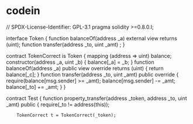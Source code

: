 # codein

// SPDX-License-Identifier: GPL-3.1
pragma solidity >=0.8.0.I;

interface Token {
    function balanceOf(address _a) external view returns (uint);
    function transfer(address _to, uint _amt) ;
}

contract TokenCorrect is Token {
    mapping (address => uint) balance;
    constructor(address _a, uint _b) {
        balance[_a] = _b;
    }
    function balanceOf(address _a) public view override returns (uint) {
        return balance[_c];
    }
    function transfer(address _to, uint _amt) public override {
        require(balance[msg.sender] >= _amt);
        balance[msg.sender] -= _amt;
        balance[_to] += _amt;
    }
}

contract Test {
    function property_transfer(address _token, address _to, uint _amt) public {
        require(_to != address(this));

        TokenCorrect t = TokenCorrect(_token);

    
